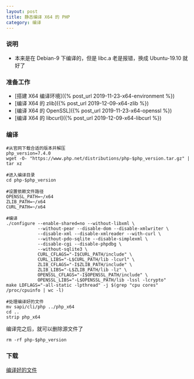 ```yaml
---
layout: post
title: 静态编译 X64 的 PHP
category: 编译
---
```


### 说明
- 本来是在 Debian-9 下编译的，但是 libc.a 老是报错，换成 Ubuntu-19.10 就好了

### 准备工作
- [搭建 X64 编译环境]({% post_url 2019-11-23-x64-environment %})
- [编译 X64 的 zlib]({% post_url 2019-12-09-x64-zlib %})
- [编译 X64 的 OpenSSL]({% post_url 2019-11-23-x64-openssl %})
- [编译 X64 的 libcurl]({% post_url 2019-12-09-x64-libcurl %})

### 编译
```shell
#从官网下载合适的版本并解压
php_version=7.4.0
wget -O- "https://www.php.net/distributions/php-$php_version.tar.gz" | tar xz

#进入编译目录
cd php-$php_version

#设置依赖文件路径
OPENSSL_PATH=~/x64
ZLIB_PATH=~/x64
CURL_PATH=~/x64

#编译
./configure --enable-shared=no --without-libxml \
			--without-pear --disable-dom --disable-xmlwriter \
			--disable-xml --disable-xmlreader --with-curl \
			--without-pdo-sqlite --disable-simplexml \
			--disable-cgi --disable-phpdbg \
			--without-sqlite3 \
			CURL_CFLAGS="-I$CURL_PATH/include" \
			CURL_LIBS="-L$CURL_PATH/lib -lcurl" \
			ZLIB_CFLAGS="-I$ZLIB_PATH/include" \
			ZLIB_LIBS="-L$ZLIB_PATH/lib -lz" \
			OPENSSL_CFLAGS="-I$OPENSSL_PATH/include" \
			OPENSSL_LIBS="-L$OPENSSL_PATH/lib -lssl -lcrypto"
make LDFLAGS="-all-static -lpthread" -j $(grep "cpu cores" /proc/cpuinfo | wc -l)

#处理编译好的文件
mv sapi/cli/php ../php_x64
cd ..
strip php_x64
```

编译完之后，就可以删除源文件了
```shell
rm -rf php-$php_version
```

### 下载
[编译好的文件](/assets/php_x64)


